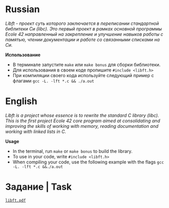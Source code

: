 # **Russian**

*Libft - проект суть которого заключается в переписании стандартной библитеки Cи (libc). Это первый проект в рамках основной программы Ecole 42 направленный на закрепление и улучшение навыков работы с памятью, чтении документации и работе со связанными списками на Си.*

**Использование**

- В терминале запустите `make` или `make bonus` для сборки библиотеки.
- Для использования в своем коде пропишите `#include <libft.h>`
- При компиляции своего кода используйте следующий пример с флагами `gcc -L. -lft *.c && ./a.out`

# **English**

*Libft is a project whose essence is to rewrite the standard C library (libc). This is the first project Ecole 42 core program aimed at consolidating and improving the skills of working with memory, reading documentation and working with linked lists in C.*

**Usage**

- In the terminal, run `make` or `make bonus` to build the library.
- To use in your code, write `#include <libft.h>`
- When compiling your code, use the following example with the flags `gcc -L. -lft *.c &&./a.out`


# **Задание | Task**

[`libft.pdf`](./libft_(new).en.pdf)
